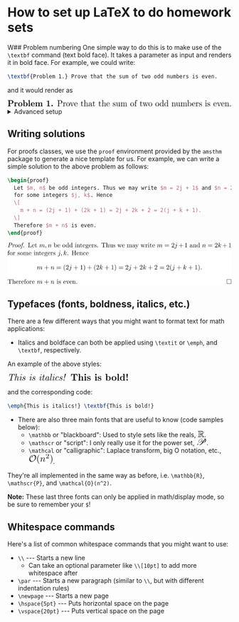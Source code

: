 # How to set up LaTeX to do homework sets

W## Problem numbering
One simple way to do this is to make use of the `\textbf` command (text bold
face). It takes a parameter as input and renders it in bold face. For example,
we could write:
```tex
\textbf{Problem 1.} Prove that the sum of two odd numbers is even.
```
and it would render as
<center>
  <img src="assets/03-01.png"></img>
</center>

<details>
<summary>Advanced setup</summary>

Alternatively, you could also define a custom environment to handle writing your
problem statements. The following code does just that, with an optional
parameter of a problem number. Copy-paste this into your code before your
`\begin{document}` line, but after all of your `\usepackage` statements.

```tex
\newenvironment{problem}[1]
  {
    \ifx &#1& \textbf{Problem. }
    \else \textbf{Problem #1.} \fi
  }
  {
  }
```

You don't need to worry too much about the if statement syntax, it just formats
some spacing depending on whether or not you pass a problem number into it.
Recall that environments always come in `\begin{env}` and `\end{env}` pairs.
What the `\newenvironment` command does is run what's in the first set of curly
braces as the `\begin` line, and the second set as the `\end` line.

The way LaTeX handles passing parameters to custom commands is via the following
syntax:
* In the declaration line, we see an optional `[n]` marker. This tells us that
  there are going to be <img
  src="assets/n.png"></img>
  parameters. 
* Each of these parameters is referred to by what order it came in, using `#1`
  through `#n`.

We can then use

```tex
\begin{problem}{1}
  Prove that the sum of two odd numbers is even.
\end{problem}
```
to render the same text as we did before!

**Note:** If you want to omit a particular parameter, you *shouldn't* omit the
curly braces, i.e. you would write `\begin{problem}{}`.

**Note:** While this might not be useful for this particular use case, it comes
in handy when you need to use and re-use more complex code blocks.

</details>

## Writing solutions
For proofs classes, we use the `proof` environment provided by the `amsthm`
package to generate a nice template for us. For example, we can write a simple
solution to the above problem as follows:
```tex
\begin{proof}
  Let $m, n$ be odd integers. Thus we may write $m = 2j + 1$ and $n = 2k + 1$
  for some integers $j, k$. Hence
  \[
    m + n = (2j + 1) + (2k + 1) = 2j + 2k + 2 = 2(j + k + 1).
  \]
  Therefore $m + n$ is even.
\end{proof}
```
<center>
  <img src="assets/03-02.png"></img>
</center>

## Typefaces (fonts, boldness, italics, etc.)
There are a few different ways that you might want to format text for math
applications:
* Italics and boldface can both be applied using `\textit` or `\emph`, and
  `\textbf`, respectively.

An example of the above styles:

<img src="assets/03-03.png"></img>

and the corresponding code:
```tex
\emph{This is italics!} \textbf{This is bold!}
```

* There are also three main fonts that are useful to know (code samples below):
  * `\mathbb` or "blackboard": Used to style sets like the reals, <img
    src="assets/mathbb_R.png"></img>.
  * `\mathscr` or "script": I only really use it for the power set, <img
    src="assets/mathscr_P.png"></img>.
  * `\mathcal` or "calligraphic": Laplace transform, big O notation, etc., <img
    src="assets/03-04.png"></img>.

They're all implemented in the same way as before, i.e. `\mathbb{R}`,
`\mathscr{P}`, and `\mathcal{O}(n^2)`.

**Note:** These last three fonts can only be applied in math/display mode, so be
sure to remember your `$`!

## Whitespace commands
Here's a list of common whitespace commands that you might want to use:
* `\\` --- Starts a new line
  * Can take an optional parameter like `\\[10pt]` to add more whitespace after
* `\par` --- Starts a new paragraph (similar to `\\`, but with different
  indentation rules)
* `\newpage` --- Starts a new page
* `\hspace{5pt}` --- Puts horizontal space on the page
* `\vspace{20pt}` --- Puts vertical space on the page
